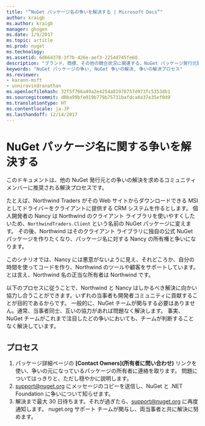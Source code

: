 ```yaml
---
title: "“NuGet パッケージ名の争いを解決する | Microsoft Docs”"
author: kraigb
ms.author: kraigb
manager: ghogen
ms.date: 1/9/2017
ms.topic: article
ms.prod: nuget
ms.technology: 
ms.assetid: 6d664378-3f7b-426e-aef3-2254d745fe60
description: "ブランド、商標、その他の競合状況に関連する、NuGet パッケージ発行元間の争いを解決するためのプロセス。"
keywords: "NuGet パッケージの争い, NuGet 争いの解決, 争いの解決プロセス"
ms.reviewer:
- karann-msft
- unniravindranathan
ms.openlocfilehash: 32f5f766a49a2e4254a81978757d973fc5353db1
ms.sourcegitcommit: d0ba99bfe019b779b75731bafdca8a37e35ef0d9
ms.translationtype: HT
ms.contentlocale: ja-JP
ms.lasthandoff: 12/14/2017
---
```

# <a name="resolving-disputes-over-nuget-package-names"></a>NuGet パッケージ名に関する争いを解決する

このドキュメントは、他の NuGet 発行元との争いの解決を求めるコミュニティ メンバーに推奨される解決プロセスです。  

たとえば、Northwind Traders がその Web サイトからダウンロードできる MSI としてドライバーをクライアントに提供する CRM システムを作るとします。 個人開発者の Nancy は Northwind のクライアント ライブラリを使いやすくしたいため、`NorthwindTraders.Client` という名前の NuGet パッケージに変えます。 その後、Northwind はそのクライアント ライブラリに独自の公式 NuGet パッケージを作りたくなり、パッケージ名に対する Nancy の所有権と争いになります。

このシナリオでは、Nancy には悪意がないように見え、それどころか、自分の時間を使ってコードを作り、Northwind のツールや顧客をサポートしています。 とは言え、Northwind 名の正当な所有者は Northwind です。

以下のプロセスに従うことで、Northwind と Nancy はしかるべき解決に向かい協力し合うことができます。いずれの当事者も開発者コミュニティに貢献することが目的であるからです。 一般的に、NuGet チームが関与する必要はありません。通常、当事者同士、互いの協力があれば問題なく解決します。 事実、NuGet チームがこれまで注目したどの争いにおいても、チームが判断することなく解決しています。


## <a name="process"></a>プロセス

1. パッケージ詳細ページの **[Contact Owners]\(所有者に問い合わせ\)** リンクを使い、争いの元になっているパッケージの所有者に連絡を取ります。 問題についてはっきりと、ただし穏やかに説明します。
2. [support@nuget.org](mailto:support@nuget.org) にメッセージのコピーを送信し、NuGet と .NET Foundation に争いについて知らせます。
3. 解決まで最大 30 日待ちます。それが過ぎたら、[support@nuget.org](mailto:support@nuget.org) に再度通知します。 nuget.org サポート チームが関与し、両当事者と共に解決に努めます。
